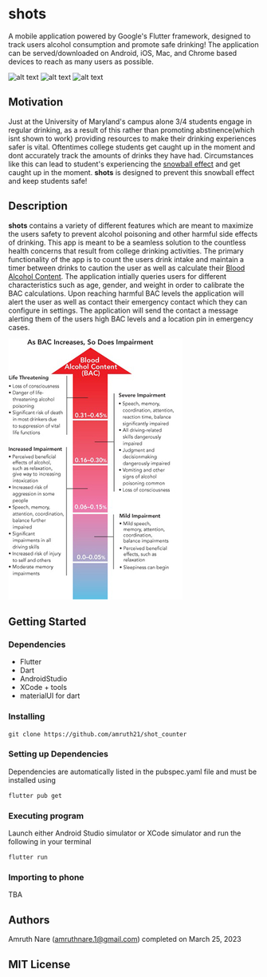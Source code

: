 # shots
A mobile application powered by Google's Flutter framework, designed to track users alcohol consumption and promote safe drinking!
The application can be served/downloaded on Android, iOS, Mac, and Chrome based devices to reach as many users as possible.

![alt text](https://img.shields.io/github/languages/top/amruth21/shot_counter"test") 
![alt text](https://img.shields.io/github/commit-activity/y/amruth21/shot_counter "test")
![alt text](https://img.shields.io/github/stars/amruth21/shot_counter?style=social "test")

## Motivation

Just at the University of Maryland's campus alone 3/4 students engage in regular drinking, as a result of this rather than promoting abstinence(which isnt shown to work) providing resources to make their drinking experiences safer is vital. Oftentimes college students get caught up in the moment and dont accurately track the amounts of drinks they have had. Circumstances like this can lead to student's experiencing the [snowball effect](https://en.wikipedia.org/wiki/Snowball_effect) and get caught up in the moment. **shots** is designed to prevent this snowball effect and keep students safe!

## Description
**shots** contains a variety of different features which are meant to maximize the users safety to prevent alcohol poisoning and other harmful side effects of drinking. This app is meant to be a seamless solution to the countless health concerns that result from college drinking activities. The primary functionality of the app is to count the users drink intake and maintain a timer between drinks to caution the user as well as calculate their [Blood Alcohol Content](https://vaden.stanford.edu/super/learn/alcohol-drug-info/reduce-your-risk/what-blood-alcohol-concentration-bac). The application intially queries users for different characteristics such as age, gender, and weight in order to calibrate the BAC calculations. Upon reaching harmful BAC levels the application will alert the user as well as contact their emergency contact which they can configure in settings. The application will send the contact a message alerting them of the users high BAC levels and a location pin in emergency cases.

![Alt text](images/bac-graph.jpg?raw=true "BAC")


## Getting Started

### Dependencies

* Flutter
* Dart
* AndroidStudio
* XCode + tools
* materialUI for dart

### Installing

```
git clone https://github.com/amruth21/shot_counter
```

### Setting up Dependencies

Dependencies are automatically listed in the pubspec.yaml file and must be installed using
```
flutter pub get
```

### Executing program

Launch either Android Studio simulator or XCode simulator and run the following in your terminal
```
flutter run
```

### Importing to phone
TBA


## Authors

Amruth Nare (amruthnare.1@gmail.com) completed on March 25, 2023

## MIT License
